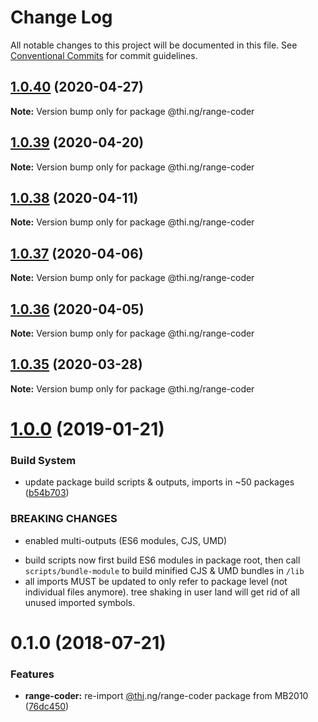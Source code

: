 # Change Log

All notable changes to this project will be documented in this file.
See [Conventional Commits](https://conventionalcommits.org) for commit guidelines.

## [1.0.40](https://github.com/thi-ng/umbrella/compare/@thi.ng/range-coder@1.0.39...@thi.ng/range-coder@1.0.40) (2020-04-27)

**Note:** Version bump only for package @thi.ng/range-coder





## [1.0.39](https://github.com/thi-ng/umbrella/compare/@thi.ng/range-coder@1.0.38...@thi.ng/range-coder@1.0.39) (2020-04-20)

**Note:** Version bump only for package @thi.ng/range-coder





## [1.0.38](https://github.com/thi-ng/umbrella/compare/@thi.ng/range-coder@1.0.37...@thi.ng/range-coder@1.0.38) (2020-04-11)

**Note:** Version bump only for package @thi.ng/range-coder





## [1.0.37](https://github.com/thi-ng/umbrella/compare/@thi.ng/range-coder@1.0.36...@thi.ng/range-coder@1.0.37) (2020-04-06)

**Note:** Version bump only for package @thi.ng/range-coder





## [1.0.36](https://github.com/thi-ng/umbrella/compare/@thi.ng/range-coder@1.0.35...@thi.ng/range-coder@1.0.36) (2020-04-05)

**Note:** Version bump only for package @thi.ng/range-coder





## [1.0.35](https://github.com/thi-ng/umbrella/compare/@thi.ng/range-coder@1.0.34...@thi.ng/range-coder@1.0.35) (2020-03-28)

**Note:** Version bump only for package @thi.ng/range-coder





# [1.0.0](https://github.com/thi-ng/umbrella/compare/@thi.ng/range-coder@0.1.28...@thi.ng/range-coder@1.0.0) (2019-01-21)

### Build System

* update package build scripts & outputs, imports in ~50 packages ([b54b703](https://github.com/thi-ng/umbrella/commit/b54b703))

### BREAKING CHANGES

* enabled multi-outputs (ES6 modules, CJS, UMD)

- build scripts now first build ES6 modules in package root, then call
  `scripts/bundle-module` to build minified CJS & UMD bundles in `/lib`
- all imports MUST be updated to only refer to package level
  (not individual files anymore). tree shaking in user land will get rid of
  all unused imported symbols.

<a name="0.1.0"></a>
# 0.1.0 (2018-07-21)

### Features

* **range-coder:** re-import [@thi](https://github.com/thi).ng/range-coder package from MB2010 ([76dc450](https://github.com/thi-ng/umbrella/commit/76dc450))

